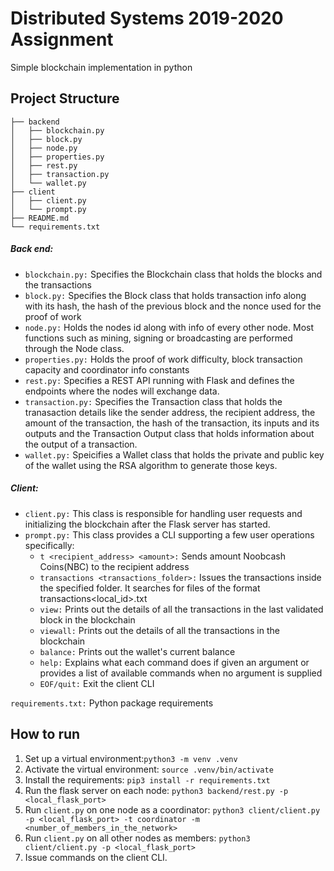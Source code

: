 # Distributed Systems 2019-2020 Assignment
Simple blockchain implementation in python
## Project Structure
```
├── backend
│   ├── blockchain.py
│   ├── block.py
│   ├── node.py
│   ├── properties.py
│   ├── rest.py
│   ├── transaction.py
│   └── wallet.py
├── client
│   ├── client.py
│   └── prompt.py
├── README.md
└── requirements.txt
```
##### Back end:
* `blockchain.py:` Specifies the Blockchain class that holds the blocks and the transactions
* `block.py:` Specifies the Block class that holds transaction info along with its hash, the hash of the previous block and the nonce used for the proof of work
* `node.py:` Holds the nodes id along with info of every other node. Most functions such as mining, signing or broadcasting are performed through the Node class.
* `properties.py:` Holds the proof of work difficulty, block transaction capacity and coordinator info constants
* `rest.py:` Specifies a REST API running with Flask and defines the endpoints where the nodes will exchange data.
* `transaction.py:` Specifies the Transaction class that holds the tranasaction details like the sender address, the recipient address, the amount of the transaction, the hash of the transaction, its inputs and its outputs and the Transaction Output class that holds information about the output of a transaction.
* `wallet.py:` Speicifies a Wallet class that holds the private and public key of the wallet using the RSA algorithm to generate those keys.
##### Client:
* `client.py:` This class is responsible for handling user requests and initializing the blockchain after the Flask server has started.
* `prompt.py:` This class provides a CLI supporting a few user operations specifically:
    * `t <recipient_address> <amount>:` Sends amount Noobcash Coins(NBC) to the recipient address
    * `transactions <transactions_folder>:` Issues the transactions inside the specified folder. It searches for files of the format transactions<local_id>.txt
    * `view:` Prints out the details of all the transactions in the last validated block in the blockchain
    * `viewall:` Prints out the details of all the transactions in the blockchain
    * `balance:` Prints out the wallet's current balance
    * `help:` Explains what each command does if given an argument or provides a list of available commands when no argument is supplied
    * `EOF/quit:` Exit the client CLI

`requirements.txt:` Python package requirements

## How to run
1. Set up a virtual environment:`python3 -m venv .venv`
2. Activate the virtual environment: `source .venv/bin/activate`
3. Install the requirements: `pip3 install -r requirements.txt`
4. Run the flask server on each node: `python3 backend/rest.py -p <local_flask_port>`
5. Run `client.py` on one node as a coordinator: `python3 client/client.py -p <local_flask_port> -t coordinator -m <number_of_members_in_the_network>`
6. Run `client.py` on all other nodes as members: `python3 client/client.py -p <local_flask_port>`
7. Issue commands on the client CLI.
